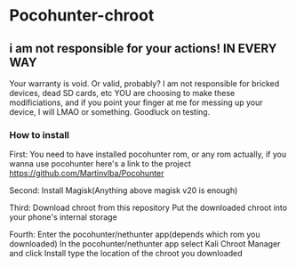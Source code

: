 # Pocohunter-chroot
 ## i am not responsible for your actions! IN EVERY WAY ##
Your warranty is void. Or valid, probably?
I am not responsible for bricked devices, dead SD cards, etc
YOU are choosing to make these modificiations, and if
you point your finger at me for messing up your device, I will LMAO or something.
Goodluck on testing.

###      How to install     ###
First:
You need to have installed pocohunter rom, or any rom actually, if you wanna use pocohunter here's a link to the project https://github.com/Martinvlba/Pocohunter

Second:
Install Magisk(Anything above magisk v20 is enough)

Third:
Download chroot from this repository
Put the downloaded chroot into your phone's internal storage

Fourth:
Enter the pocohunter/nethunter app(depends which rom you downloaded)
In the pocohunter/nethunter app select Kali Chroot Manager and click
Install type the location of the chroot you downloaded
